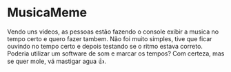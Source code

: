 # MusicaMeme
Vendo uns videos, as pessoas estão fazendo o console exibir a musica no tempo certo e quero fazer tambem.
Não foi muito simples, tive que ficar ouvindo no tempo certo e depois testando se o ritmo estava correto. Poderia utilizar um software de som e marcar os tempos? Com certeza, mas se quer mole, vá mastigar agua 👍.